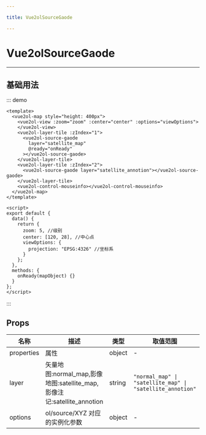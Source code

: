 ```yaml
---

title: Vue2olSourceGaode

---
```


# Vue2olSourceGaode

---

## 基础用法

::: demo

```vue
<template>
  <vue2ol-map style="height: 400px">
    <vue2ol-view :zoom="zoom" :center="center" :options="viewOptions">
    </vue2ol-view>
    <vue2ol-layer-tile :zIndex="1">
      <vue2ol-source-gaode
        layer="satellite_map"
        @ready="onReady"
      ></vue2ol-source-gaode>
    </vue2ol-layer-tile>
    <vue2ol-layer-tile :zIndex="2">
      <vue2ol-source-gaode layer="satellite_annotion"></vue2ol-source-gaode>
    </vue2ol-layer-tile>
    <vue2ol-control-mouseinfo></vue2ol-control-mouseinfo>
  </vue2ol-map>
</template>

<script>
export default {
  data() {
    return {
      zoom: 5, //级别
      center: [120, 28], //中心点
      viewOptions: {
        projection: "EPSG:4326" //坐标系
      }
    };
  },
  methods: {
    onReady(mapObject) {}
  }
};
</script>
```

:::

## Props

| 名称       | 描述                                                                   | 类型   | 取值范围                                                  | 默认值       |
| ---------- | ---------------------------------------------------------------------- | ------ | --------------------------------------------------------- | ------------ |
| properties | 属性                                                                   | object | -                                                         |              |
| layer      | 矢量地图:normal_map,影像地图:satellite_map,影像注记:satellite_annotion | string | `"normal_map" \| "satellite_map" \| "satellite_annotion"` | "normal_map" |
| options    | ol/source/XYZ 对应的实例化参数                                         | object | -                                                         |              |
